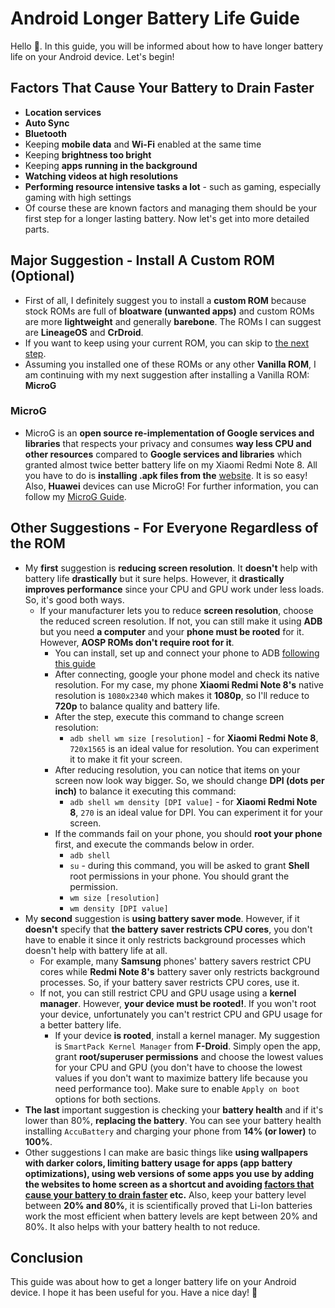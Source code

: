 # Android Longer Battery Life Guide
Hello 🤭. In this guide, you will be informed about how to have longer battery life on your Android device. Let's begin!
## Factors That Cause Your Battery to Drain Faster
- **Location services**
- **Auto Sync**
- **Bluetooth**
- Keeping **mobile data** and **Wi-Fi** enabled at the same time
- Keeping **brightness too bright**
- Keeping **apps running in the background**
- **Watching videos at high resolutions**
- **Performing resource intensive tasks a lot** - such as gaming, especially gaming with high settings
- Of course these are known factors and managing them should be your first step for a longer lasting battery. Now let's get into more detailed parts.
## Major Suggestion - Install A Custom ROM (Optional)
- First of all, I definitely suggest you to install a **custom ROM** because stock ROMs are full of **bloatware (unwanted apps)** and custom ROMs are more **lightweight** and generally **barebone**. The ROMs I can suggest are **LineageOS** and **CrDroid**.
- If you want to keep using your current ROM, you can skip to [the next step](https://github.com/cutiepenguins/Android-Longer-Battery-Life-Guide/blob/main/README.md#other-suggestions---for-everyone-regardless-of-the-rom).
- Assuming you installed one of these ROMs or any other **Vanilla ROM**, I am continuing with my next suggestion after installing a Vanilla ROM: **MicroG**
### MicroG
- MicroG is an **open source re-implementation of Google services and libraries** that respects your privacy and consumes **way less CPU and other resources** compared to **Google services and libraries** which granted almost twice better battery life on my Xiaomi Redmi Note 8. All you have to do is **installing .apk files from the** [website](https://microg.org/download.html). It is so easy! Also, **Huawei** devices can use MicroG! For further information, you can follow my [MicroG Guide](https://github.com/cutiepenguins/MicroG-Guide).
## Other Suggestions - For Everyone Regardless of the ROM
- My **first** suggestion is **reducing screen resolution**. It **doesn't** help with battery life **drastically** but it sure helps. However, it **drastically improves performance** since your CPU and GPU work under less loads. So, it's good both ways. 
  - If your manufacturer lets you to reduce **screen resolution**, choose the reduced screen resolution. If not, you can still make it using **ADB** but you need **a computer** and your **phone must be rooted** for it. However, **AOSP ROMs don't require root for it**.
    - You can install, set up and connect your phone to ADB [following this guide](https://www.xda-developers.com/install-adb-windows-macos-linux/)
    -  After connecting, google your phone model and check its native resolution. For my case, my phone **Xiaomi Redmi Note 8's** native resolution is `1080x2340` which makes it **1080p**, so I'll reduce to **720p** to balance quality and battery life.
    - After the step, execute this command to change screen resolution:
      - `adb shell wm size [resolution]` - for **Xiaomi Redmi Note 8**, `720x1565` is an ideal value for resolution. You can experiment it to make it fit your screen.
    - After reducing resolution, you can notice that items on your screen now look way bigger. So, we should change **DPI (dots per inch)** to balance it executing this command:
      - `adb shell wm density [DPI value]` - for **Xiaomi Redmi Note 8**, `270` is an ideal value for DPI. You can experiment it for your screen.
    - If the commands fail on your phone, you should **root your phone** first, and execute the commands below in order.
      - `adb shell`
      - `su` - during this command, you will be asked to grant **Shell** root permissions in your phone. You should grant the permission.
      - `wm size [resolution]`
      - `wm density [DPI value]`
- My **second** suggestion is **using battery saver mode**. However, if it **doesn't** specify that **the battery saver restricts CPU cores**, you don't have to enable it since it only restricts background processes which doesn't help with battery life at all.
  - For example, many **Samsung** phones' battery savers restrict CPU cores while **Redmi Note 8's** battery saver only restricts background processes. So, if your battery saver restricts CPU cores, use it.
  - If not, you can still restrict CPU and GPU usage using a **kernel manager**. However, **your device must be rooted!**. If you won't root your device, unfortunately you can't restrict CPU and GPU usage for a better battery life.
    - If your device **is rooted**, install a kernel manager. My suggestion is `SmartPack Kernel Manager` from **F-Droid**. Simply open the app, grant **root/superuser permissions** and choose the lowest values for your CPU and GPU (you don't have to choose the lowest values if you don't want to maximize battery life because you need performance too). Make sure to enable `Apply on boot` options for both sections.
- **The last** important suggestion is checking your **battery health** and if it's lower than 80%, **replacing the battery**. You can see your battery health installing `AccuBattery` and charging your phone from **14% (or lower)** to **100%**.
- Other suggestions I can make are basic things like **using wallpapers with darker colors, limiting battery usage for apps (app battery optimizations), using web versions of some apps you use by adding the websites to home screen as a shortcut and avoiding [factors that cause your battery to drain faster](https://github.com/cutiepenguins/Android-Longer-Battery-Life-Guide/blob/main/README.md#factors-that-cause-your-battery-to-drain-faster) etc.** Also, keep your battery level between **20% and 80%**, it is scientifically proved that Li-Ion batteries work the most efficient when battery levels are kept between 20% and 80%. It also helps with your battery health to not reduce.
## Conclusion
This guide was about how to get a longer battery life on your Android device. I hope it has been useful for you. Have a nice day! 🐧
